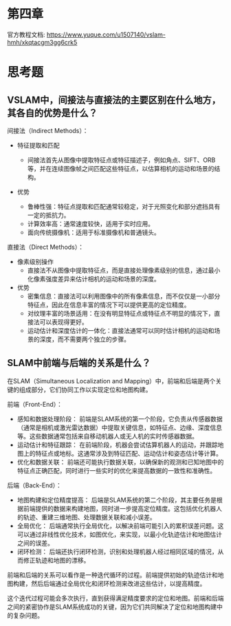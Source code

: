# 第四章

官方教程文档: https://www.yuque.com/u1507140/vslam-hmh/xkqtacgm3gg6crk5


# 思考题

## VSLAM中，间接法与直接法的主要区别在什么地方，其各自的优势是什么？

间接法（Indirect Methods）：

* 特征提取和匹配
    * 间接法首先从图像中提取特征点或特征描述子，例如角点、SIFT、ORB等，并在连续图像帧之间匹配这些特征点，以估算相机的运动和场景的结构。

* 优势
    * 鲁棒性强：特征点提取和匹配通常较稳定，对于光照变化和部分遮挡具有一定的抵抗力。
    * 计算效率高：通常速度较快，适用于实时应用。
    * 面向传统摄像机：适用于标准摄像机和普通镜头。

直接法（Direct Methods）：

* 像素级别操作
    * 直接法不从图像中提取特征点，而是直接处理像素级别的信息，通过最小化像素强度差异来估计相机的运动和场景的深度。
* 优势
    * 密集信息：直接法可以利用图像中的所有像素信息，而不仅仅是一小部分特征点，因此在信息丰富的情况下可以提供更高的定位精度。
    * 对纹理丰富的场景适用：在没有明显特征点或特征点不明显的情况下，直接法可以表现得更好。
    * 运动估计和深度估计的一体化：直接法通常可以同时估计相机的运动和场景的深度，而不需要两个独立的步骤。


## SLAM中前端与后端的关系是什么？

在SLAM（Simultaneous Localization and Mapping）中，前端和后端是两个关键的组成部分，它们协同工作以实现定位和地图构建。

前端（Front-End）：

* 感知和数据处理阶段： 前端是SLAM系统的第一个阶段，它负责从传感器数据（通常是相机或激光雷达数据）中提取关键信息，如特征点、边缘、深度信息等。这些数据通常包括来自移动机器人或无人机的实时传感器数据。
* 运动估计和特征跟踪： 在前端阶段，机器会尝试估算机器人的运动，并跟踪地图上的特征点或地标。这通常涉及到特征匹配、运动估计和姿态估计等计算。
* 优化和数据关联： 前端还可能执行数据关联，以确保新的观测和已知地图中的特征点正确匹配，同时进行一些实时的优化来提高数据的一致性和准确性。

后端（Back-End）：

* 地图构建和定位精度提高： 后端是SLAM系统的第二个阶段，其主要任务是根据前端提供的数据来构建地图，同时进一步提高定位精度。这包括优化机器人的轨迹、重建三维地图、处理数据关联和减小误差。
* 全局优化： 后端通常执行全局优化，以解决前端可能引入的累积误差问题。这可以通过非线性优化技术，如图优化，来实现，以最小化轨迹估计和地图估计之间的误差。
* 闭环检测： 后端还执行闭环检测，识别和处理机器人经过相同区域的情况，从而修正轨迹和地图的漂移。

前端和后端的关系可以看作是一种迭代循环的过程。前端提供初始的轨迹估计和地图构建，然后后端通过全局优化和闭环检测来改进这些估计，以提高精度。

这个迭代过程可能会多次执行，直到获得满足精度要求的定位和地图。前端和后端之间的紧密协作是SLAM系统成功的关键，因为它们共同解决了定位和地图构建中的复杂问题。

